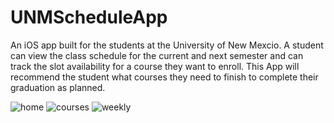 # UNMScheduleApp

An iOS app built for the students at the University of New Mexcio. A student can view the class schedule for the current and next
semester and can track the slot availability for a course they want to enroll. This App will recommend the student what courses they need
to finish to complete their graduation as planned.

![home](https://user-images.githubusercontent.com/26104783/28953822-0fd5152a-7898-11e7-865e-fb01bd34029f.png)
![courses](https://user-images.githubusercontent.com/26104783/28953823-11ed7abe-7898-11e7-863a-77e3b1bfe188.png)
![weekly](https://user-images.githubusercontent.com/26104783/28953824-13ff07c8-7898-11e7-80cb-14ce1de48816.png)
